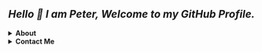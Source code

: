 ## ***Hello 👋 I am Peter, Welcome to my GitHub Profile.***

<details>
    <summary><b>About</b></summary>
    <p align="left"></p>

    ✨ I am a  student, currently studying python.

</details>
<details>
    <summary><b>Contact Me</b></summary>
    <p align="left"></p>
        <a href="https://t.me/Peterparker6">
            <img alt="Telegram" src ="https://telegra.ph/file/42a3fe0ce27da346182d8.jpg" width="125" height="100"/>
        </a><a href="https://www.instagram.com/kannankannan3287">
                 <img alt="instagram" src ="https://telegra.ph/file/ad215e76a27329ff65fd7.jpg" width="125" height="100"/>
        </a>
    </p>
</details>

<!---
Adithyan06/Adithyan06 is a ✨ special ✨ repository because its `README.md` (this file) appears on your GitHub profile.
You can click the Preview link to take a look at your changes.
--->
